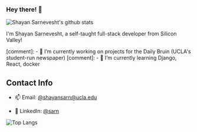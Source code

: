 ### Hey there! 👋
![Shayan Sarnevesht's github stats](https://github-readme-stats.vercel.app/api?username=shayans66&show_icons=true&theme=radical&count_private=true)

I'm Shayan Sarnevesht, a self-taught full-stack developer from Silicon Valley!



[comment]: - 🔭 I’m currently working on projects for the Daily Bruin (UCLA's student-run newspaper)
[comment]: - 🌱 I’m currently learning Django, React, docker

## Contact Info
- 📫 Email: [@shayansarn@ucla.edu](mailto:shayansarn@ucla.edu)

- 💼 LinkedIn: [@sarn](https://www.linkedin.com/in/sarn/)

![Top Langs](https://github-readme-stats.vercel.app/api/top-langs/?username=shayans66&layout=compact&theme=radical)
